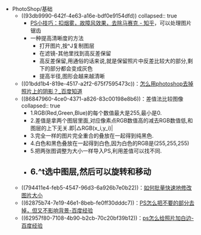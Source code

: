 - PhotoShop/基础
	- ((93db9990-642f-4e63-a16e-bdf0e9154dfd))
	  collapsed:: true
		- [PS小技巧：扣烟雾，故障风效果，去除马赛克 - 知乎](https://www.zhihu.com/zvideo/1425489108231299072?utm_source=wechat_session&utm_medium=social&utm_oi=903663640190803968)，可以处理图片锯齿
		- 一种提高清晰度的方法
			- 打开图片,按^J复制图层
			- 在滤镜-其他里找到高反差保留
			- 高反差保留,用通俗的话来说,就是保留照片中反差比较大的部分,剩下的部分都会变成灰色
			- 提高半径,图形会越来越清晰
	- ((01bdd1b4-819e-4517-a2f2-675f7595473c))：[怎么用photoshop去掉照片上的阴影？_百度知道](https://zhidao.baidu.com/question/584005843.html?qbl=relate_question_2&word=%C5%C4%D6%A4%BC%FE%D5%D5%D3%D0%D2%F5%D3%B0)
	- ((86847960-4ce0-4371-a826-83c00198e8b6))：差值法比较图像
	  collapsed:: true
		- 1.RGB(Red,Green,Blue)的每个数值最大是255,最小是0.
		- 2.差值是拿两个图层里面,对应像素点RGB数值高的减去RGB数值低,和图层的上下无关.即|△RGB(x_i,y_i)|
		- 3.完全一样的图片完全重合的叠放在一起得到纯黑色.
		- 4.白色和黑色叠放在一起得到白色,因为白色的RGB是(255,255,255)
		- 5.把两张图调整为大小一样导入PS,利用差值可以找不同.
		- 6.^t选中图层,然后可以旋转和移动
			-
	- ((794411e4-feb5-4547-96d3-6a926b7e0b22))：[如何批量快速地修改图片大小](https://jingyan.baidu.com/article/11c17a2cc93bc4f446e39d35.html)
	- ((62875b74-7e19-46e1-8beb-fe0ff30dddc7))：[PS怎么把不要的部分去掉，但又不影响背景-百度经验](https://jingyan.baidu.com/article/cbf0e500fe4d4d6fab289334.html)
	- ((62957f80-7108-4b90-b2cb-70c20bf39b12))：[ps怎么给照片加白边-百度经验](https://jingyan.baidu.com/article/4f34706ecf7364a286b56d04.html)